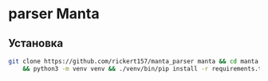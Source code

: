 # parser Manta

## Установка
```sh
git clone https://github.com/rickert157/manta_parser manta && cd manta \\
    && python3 -m venv venv && ./venv/bin/pip install -r requirements.txt
```

